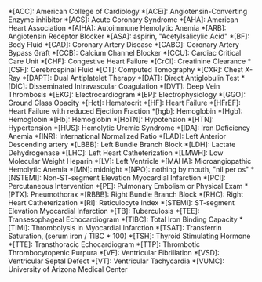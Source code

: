 *[ACC]: American College of Cardiology
*[ACEi]: Angiotensin-Converting Enzyme inhibitor
*[ACS]: Acute Coronary Syndrome
*[AHA]: American Heart Association
*[AIHA]: Autoimmune Hemolytic Anemia
*[ARB]: Angiotensin Receptor Blocker
*[ASA]: aspirin, "Acetylsalicylic Acid"
*[BF]: Body Fluid
*[CAD]: Coronary Artery Disease
*[CABG]: Coronary Artery Bypass Graft
*[CCB]: Calcium Channel Blocker
*[CCU]: Cardiac Critical Care Unit
*[CHF]: Congestive Heart Failure
*[CrCl]: Creatinine Clearance
*[CSF]: Cerebrospinal Fluid
*[CT]: Computed Tomography
*[CXR]: Chest X-Ray
*[DAPT]: Dual Antiplatelet Therapy
*[DAT]: Direct Antiglobulin Test
*[DIC]: Disseminated Intravascular Coagulation
*[DVT]: Deep Vein Thrombosis
*[EKG]: Electrocardiogram
*[EP]: Electrophysiology
*[GGO]: Ground Glass Opacity
*[Hct]: Hematocrit
*[HF]: Heart Failure
*[HFrEF]: Heart Failure with reduced Ejection Fraction
*[hgb]: Hemoglobin
*[Hgb]: Hemoglobin
*[Hb]: Hemoglobin
*[HoTN]: Hypotension
*[HTN]: Hypertension
*[HUS]: Hemolytic Uremic Syndrome
*[IDA]: Iron Deficiency Anemia
*[INR]: International Normalized Ratio
*[LAD]: Left Anterior Descending artery
*[LBBB]: Left Bundle Branch Block
*[LDH]: Lactate Dehydrogenase
*[LHC]: Left Heart Catheterization
*[LMWH]: Low Molecular Weight Heparin
*[LV]: Left Ventricle
*[MAHA]: Microangiopathic Hemolytic Anemia
*[MN]: midnight
*[NPO]: nothing by mouth, "nil per os"
*[NSTEMI]: Non-ST-segment Elevation Myocardial Infarction
*[PCI]: Percutaneous Intervention
*[PE]: Pulmonary Embolism or Physical Exam
*[PTX]: Pneumothorax
*[RBBB]: Right Bundle Branch Block
*[RHC]: Right Heart Catheterization
*[RI]: Reticulocyte Index
*[STEMI]: ST-segment Elevation Myocardial Infarction
*[TB]: Tuberculosis
*[TEE]: Transesophageal Echocardiogram
*[TIBC]: Total Iron Binding Capacity
*[TIMI]: Thrombolysis In Myocardial Infarction
*[TSAT]: Transferrin Saturation, (serum iron / TIBC * 100)
*[TSH]: Thyroid Stimulating Hormone
*[TTE]: Transthoracic Echocardiogram
*[TTP]: Thrombotic Thrombocytopenic Purpura
*[VF]: Ventricular Fibrillation
*[VSD]: Ventricular Septal Defect
*[VT]: Ventricular Tachycardia
*[VUMC]: University of Arizona Medical Center

